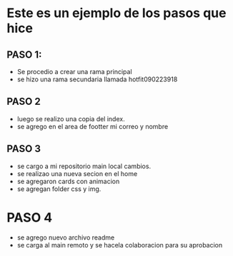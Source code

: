 # Este es un ejemplo de los pasos que hice
## PASO 1:
- Se procedio a crear una rama principal
- se hizo una rama secundaria llamada hotfit090223918

## PASO 2
- luego se realizo una copia del index.
- se agrego en el area de footter mi correo y nombre

## PASO 3
-  se  cargo a mi repositorio main local cambios.
- se realizao una nueva secion en el home
- se agregaron  cards con animacion
- se agregan folder css y img.

# PASO 4 
- se agrego  nuevo archivo readme
- se carga al main remoto  y se hacela colaboracion para su aprobacion
